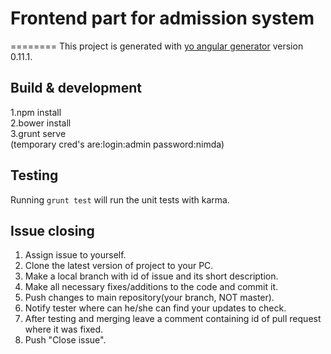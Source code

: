 # Frontend part for admission system
========
This project is generated with [yo angular generator](https://github.com/yeoman/generator-angular)
version 0.11.1.

## Build & development

1.npm install  
2.bower install  
3.grunt serve  
(temporary cred's are:login:admin password:nimda)

## Testing

Running `grunt test` will run the unit tests with karma.

## Issue closing

1. Assign issue to yourself.
2. Clone the latest version of project to your PC.
3. Make a local branch with id of issue and its short description.
4. Make all necessary fixes/additions to the code and commit it.
5. Push changes to main repository(your branch, NOT master).
6. Notify tester where can he/she can find your updates to check.
7. After testing and merging leave a comment containing id of pull request where it was fixed.
8. Push "Close issue".
